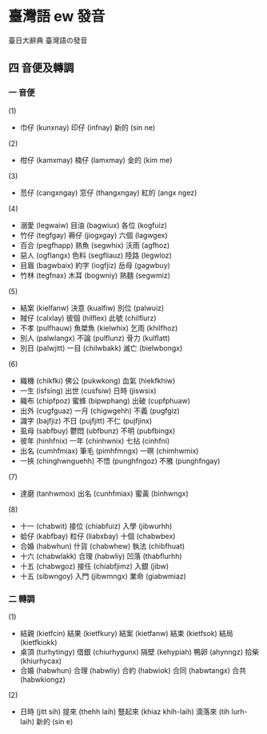 # 臺灣語 ew 發音

臺日大辭典 臺灣語の發音

## 四 音便及轉調

### 一 音便

(1)
* 巾仔 (kunxnay) 印仔 (infnay) 新的 (sin ne)

(2)
* 柑仔 (kamxmay) 楠仔 (lamxmay) 金的 (kim me)

(3)
* 䓤仔 (cangxngay) 窓仔 (thangxngay) 紅的 (angx ngez)

(4)
* 溺愛 (legwaiw) 目油 (bagwiux) 各位 (kogfuiz)
* 竹仔 (tegfgay) 褥仔 (jiogxgay) 六個 (lagwgex)
* 百合 (pegfhapp) 熟魚 (segwhix) 沃雨 (agfhoz)
* 惡人 (ogflangx) 色料 (segfliauz) 陸路 (legwloz)
* 目眉 (bagwbaix) 約字 (iogfjiz) 岳母 (gagwbuy)
* 竹林 (tegfnax) 木耳 (bogwniy) 熟麵 (segwmiz)

(5)
* 結案 (kielfanw) 決意 (kualfiw) 別位 (palwuiz)
* 賊仔 (calxlay) 彼個 (hilflex) 此號 (chilflurz)
* 不孝 (pulfhauw) 魚桀魚 (kielwhix) 乞雨 (khilfhoz)
* 別人 (palwlangx) 不論 (pulflunz) 骨力 (kulflatt)
* 別日 (palwjitt) 一目 (chilwbakk) 滅亡 (bielwbongx)

(6)
* 織機 (chikfki) 佛公 (pukwkong) 血氣 (hiekfkhiw)
* 一生 (isfsing) 出世 (cusfsiw) 日時 (jiswsix)
* 織布 (chipfpoz) 蜜蜂 (bipwphang) 出破 (cupfphuaw)
* 出外 (cugfguaz) 一月 (chigwgehh) 不義 (pugfgiz)
* 識字 (bajfjiz) 不日 (pujfjitt) 不仁 (pujfjinx)
* 虱母 (sabfbuy) 鬱悶 (ubfbunz) 不明 (pubfbingx)
* 彼年 (hinhfnix) 一年 (chinhwnix) 七拈 (cinhfni)
* 出名 (cumhfmiax) 筆毛 (pimhfmngx) 一暝 (chimhwmix)
* 一挾 (chinghwnguehh) 不悟 (punghfngoz) 不雅 (punghfngay)

(7)
* 達磨 (tanhwmox) 出名 (cunhfmiax) 蜜黃 (binhwngx)

(8)
* 十一 (chabwit) 接位 (chiabfuiz) 入學 (jibwurhh)
* 蛤仔 (kabfbay) 粒仔 (liabxbay) 十個 (chabwbex)
* 合婚 (habwhun) 什貨 (chabwhew) 執法 (chibfhuat)
* 十六 (chabwlakk) 合理 (habwliy) 凹落 (thabflurhh)
* 十五 (chabwgoz) 接任 (chiabfjimz) 入銀 (jibw)
* 十五 (sibwngoy) 入門 (jibwmngx) 業命 (giabwmiaz)

### 二 轉調

(1)
* 結親 (kietfcin) 結果 (kietfkury) 結案 (kietfanw) 結束 (kietfsok) 結局 (kietfkiokk)
* 桌頂 (turhytingy) 借銀 (chiurhygunx) 隔壁 (kehypiah) 鴨卵 (ahynngz) 拾柴 (khiurhycax)
* 合婚 (habwhun) 合理 (habwliy) 合約 (habwiok) 合同 (habwtangx) 合共 (habwkiongz)

(2)
* 日時 (jitt sih) 提來 (thehh laih) 豎起來 (khiaz khih-laih) 滴落來 (tih lurh-laih) 新的 (sin e)
